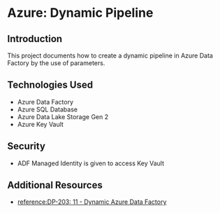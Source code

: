 # Azure: Dynamic Pipeline

## Introduction

This project documents how to create a dynamic pipeline in Azure Data Factory by the use of parameters. 

## Technologies Used

- Azure Data Factory
- Azure SQL Database
- Azure Data Lake Storage Gen 2
- Azure Key Vault

## Security

- ADF Managed Identity is given  to access Key Vault


## Additional Resources

- [reference:DP-203: 11 - Dynamic Azure Data Factory](https://www.youtube.com/watch?v=BSQ8rRZUno0&list=PLuQSde7Xvu7DCRenR1otgxAplTtnzKO9e&index=12&ab_channel=TybulonAzure)
